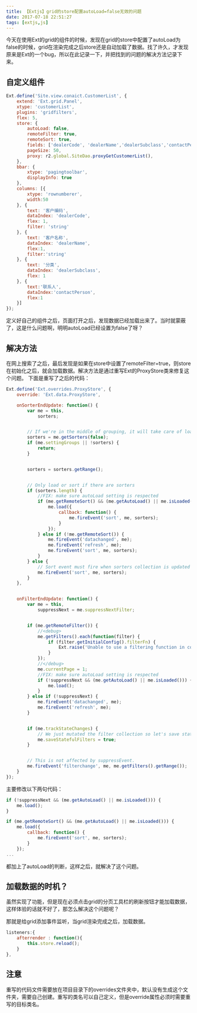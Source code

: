 ```yaml
---
title: 【Extjs】grid的store配置autoLoad=false无效的问题
date: 2017-07-18 22:51:27
tags: [extjs,js]
---
```


今天在使用Ext的grid的组件的时候，发现在grid的store中配置了autoLoad为false的时候，grid在渲染完成之后store还是自动加载了数据。找了许久，才发现原来是Ext的一个bug，所以在此记录一下，并把找到的问题的解决方法记录下来。

<!-- more -->

## 自定义组件

```js
Ext.define('Site.view.conaict.CustomerList', {
    extend: 'Ext.grid.Panel',
    xtype: 'customerList',
    plugins: 'gridfilters',
    flex: 5,
    store: {
        autoLoad: false,
        remoteFilter: true,
        remoteSort: true,
        fields: ['dealerCode', 'dealerName','dealerSubclass','contactPerson'],
        pageSize: 50,
        proxy: r2.global.SiteDao.proxyGetCustomerList(),
    },
    bbar: {
        xtype: 'pagingtoolbar',
        displayInfo: true
    },
    columns: [{
        xtype: 'rownumberer',
        width:50
    }, {
        text: '客户编码',
        dataIndex: 'dealerCode',
        flex: 1,
        filter: 'string'
    }, {
        text: '客户名称',
        dataIndex: 'dealerName',
        flex:1,
        filter:'string'
    }, {
        text: '分类',
        dataIndex: 'dealerSubclass',
        flex: 1
    }, {
        text:'联系人',
        dataIndex:'contactPerson',
        flex:1
    }]
});
```

定义好自己的组件之后，页面打开之后，发现数据已经加载出来了。当时就蒙蔽了，这是什么问题啊，明明autoLoad已经设置为false了呀？

## 解决方法

在网上搜索了之后，最后发现是如果在store中设置了remoteFilter=true，则store在初始化之后，就会加载数据。解决方法是通过重写Ext的ProxyStore类来修复这个问题。
下面是重写了之后的代码：
```js
Ext.define('Ext.overrides.ProxyStore', {
    override: 'Ext.data.ProxyStore',

    onSorterEndUpdate: function() {
        var me = this,
            sorters;


        // If we're in the middle of grouping, it will take care of loading
        sorters = me.getSorters(false);
        if (me.settingGroups || !sorters) {
            return;
        }


        sorters = sorters.getRange();


        // Only load or sort if there are sorters
        if (sorters.length) {
            //FIX: make sure autoLoad setting is respected
            if (me.getRemoteSort() && (me.getAutoLoad() || me.isLoaded())) {
                me.load({
                    callback: function() {
                        me.fireEvent('sort', me, sorters);
                    }
                });
            } else if (!me.getRemoteSort()) {
                me.fireEvent('datachanged', me);
                me.fireEvent('refresh', me);
                me.fireEvent('sort', me, sorters);
            }
        } else {
            // Sort event must fire when sorters collection is updated to empty.
            me.fireEvent('sort', me, sorters);
        }
    },


    onFilterEndUpdate: function() {
        var me = this,
            suppressNext = me.suppressNextFilter;


        if (me.getRemoteFilter()) {
            //<debug>
            me.getFilters().each(function(filter) {
                if (filter.getInitialConfig().filterFn) {
                    Ext.raise('Unable to use a filtering function in conjunction with remote filtering.');
                }
            });
            //</debug>
            me.currentPage = 1;
            //FIX: make sure autoLoad setting is respected
            if (!suppressNext && (me.getAutoLoad() || me.isLoaded())) {
                me.load();
            }
        } else if (!suppressNext) {
            me.fireEvent('datachanged', me);
            me.fireEvent('refresh', me);
        }


        if (me.trackStateChanges) {
            // We just mutated the filter collection so let's save stateful filters from this point forward.
            me.saveStatefulFilters = true;
        }


        // This is not affected by suppressEvent.
        me.fireEvent('filterchange', me, me.getFilters().getRange());
    }
});  
```

主要修改以下两句代码：
```js
if (!suppressNext && (me.getAutoLoad() || me.isLoaded())) {
    me.load();
}
```

```js
if (me.getRemoteSort() && (me.getAutoLoad() || me.isLoaded())) {
    me.load({
        callback: function() {
            me.fireEvent('sort', me, sorters);
        }
    });
...
```
都加上了autoLoad的判断，这样之后，就解决了这个问题。

## 加载数据的时机？

虽然实现了功能，但是现在必须点击grid的分页工具栏的刷新按钮才能加载数据，这样体验的话就不好了，那怎么解决这个问题呢？

那就是给grid添加事件监听，当grid渲染完成之后，加载数据。
```js
listeners:{
    afterrender : function(){
        this.store.reload();
    }
},
```

## 注意

重写的代码文件需要放在项目目录下的overrides文件夹中，默认没有生成这个文件夹，需要自己创建。重写的类名可以自己定义，但是override属性必须时需要重写的目标类名。